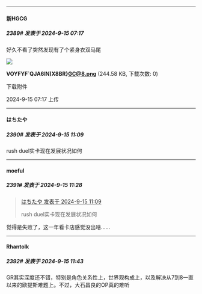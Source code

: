 ﻿
*****

####  新HGCG  
##### 2389#       发表于 2024-9-15 07:17

好久不看了突然发现有了个紧身衣双马尾

<img src="https://img.saraba1st.com/forum/202409/15/071714zfflzpl4sswdqwsr.png" referrerpolicy="no-referrer">

<strong>VOYFYF`QJA6IN)X8BR}GC@8.png</strong> (244.58 KB, 下载次数: 0)

下载附件

2024-9-15 07:17 上传

*****

####  はちたや  
##### 2390#       发表于 2024-9-15 11:09

rush duel实卡现在发展状况如何


*****

####  moeful  
##### 2391#       发表于 2024-9-15 11:28

<blockquote><a href="httphttps://bbs.saraba1st.com/2b/forum.php?mod=redirect&amp;goto=findpost&amp;pid=66210760&amp;ptid=1904462" target="_blank">はちたや 发表于 2024-9-15 11:09</a>

rush duel实卡现在发展状况如何</blockquote>
觉得是失败了，这一年看卡店感觉没出啥……

*****

####  Rhantolk  
##### 2392#       发表于 2024-9-15 11:43

GR其实深度还不错，特别是角色关系性上，世界观构成上，以及解决从7到8一直以来的欧提斯难题上。不过，大石昌良的OP真的难听


